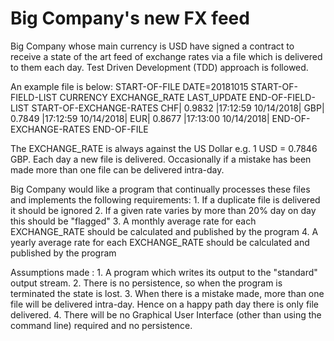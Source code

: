 Big Company's new FX feed
===========================
Big Company whose main currency is USD have signed a contract to receive a state of the art feed of exchange rates 
via a file which is delivered to them each day. Test Driven Development (TDD) approach is followed.

An example file is below:
	START-OF-FILE
		DATE=20181015
		START-OF-FIELD-LIST
			CURRENCY
			EXCHANGE_RATE
			LAST_UPDATE
		END-OF-FIELD-LIST
		START-OF-EXCHANGE-RATES
			CHF| 0.9832 |17:12:59 10/14/2018|
			GBP| 0.7849 |17:12:59 10/14/2018|
			EUR| 0.8677 |17:13:00 10/14/2018|
		END-OF-EXCHANGE-RATES
	END-OF-FILE

The EXCHANGE_RATE is always against the US Dollar e.g. 1 USD = 0.7846 GBP.
Each day a new file is delivered. Occasionally if a mistake has been made more than one file can be delivered intra-day.

Big Company would like a program that continually processes these files and implements the following requirements:
	1. If a duplicate file is delivered it should be ignored
	2. If a given rate varies by more than 20% day on day this should be "flagged"
	3. A monthly average rate for each EXCHANGE_RATE should be calculated and published by the program
	4. A yearly average rate for each EXCHANGE_RATE should be calculated and published by the program

Assumptions made :
	1. A program which writes its output to the "standard" output stream.
	2. There is no persistence, so when the program is terminated the state is lost.
	3. When there is a mistake made, more than one file will be delivered intra-day. Hence on a happy path day there is only file delivered.
	4. There will be no Graphical User Interface (other than using the command line) required and no persistence.

